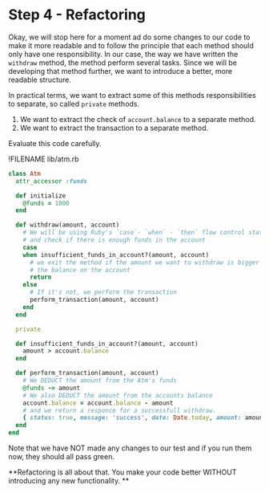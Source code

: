 # Step 4 - Refactoring

Okay, we will stop here for a moment ad do some changes to our code to make it more readable and to follow the principle that each method should only have one responsibility. In our case, the way we have written the `withdraw` method, the method perform several tasks. Since we will be developing that method further, we want to introduce a better, more readable structure.

In practical terms, we want to extract some of this methods responsibilities to separate, so called `private` methods.

1. We want to extract the check of `account.balance` to a separate method.
2. We want to extract the transaction to a separate method.

Evaluate this code carefully.

!FILENAME lib/atm.rb

```ruby
class Atm
  attr_accessor :funds

  def initialize
    @funds = 1000
  end

  def withdraw(amount, account)
    # We will be using Ruby's `case`- `when` - `then` flow control statement
    # and check if there is enough funds in the account
    case
    when insufficient_funds_in_account?(amount, account)
      # we exit the method if the amount we want to withdraw is bigger than
      # the balance on the account
      return
    else
      # If it's not, we perform the transaction
      perform_transaction(amount, account)
    end
  end

  private

  def insufficient_funds_in_account?(amount, account)
    amount > account.balance
  end

  def perform_transaction(amount, account)
    # We DEDUCT the amount from the Atm's funds
    @funds -= amount
    # We also DEDUCT the amount from the accounts balance
    account.balance = account.balance - amount
    # and we return a responce for a successfull withdraw.
    { status: true, message: 'success', date: Date.today, amount: amount }
  end
end
```

Note that we have NOT made any changes to our test and if you run them now, they should all pass green.

**Refactoring is all about that. You make your code better WITHOUT introducing any new functionality. **

